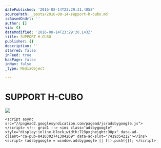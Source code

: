 ```yaml
---
datePublished: '2016-08-14T23:29:31.405Z'
sourcePath: _posts/2016-08-14-support-h-cubo.md
isBasedOnUrl: ''
author: []
via: {}
dateModified: '2016-08-14T23:29:30.143Z'
title: SUPPORT H-CUBO
publisher: {}
description: ''
starred: false
inFeed: true
hasPage: false
inNav: false
_type: MediaObject

---
```

# SUPPORT H-CUBO
![](https://the-grid-user-content.s3-us-west-2.amazonaws.com/ec976310-72f3-4c3b-8719-57423e2fd7d0.jpg)

    <script async src="//pagead2.googlesyndication.com/pagead/js/adsbygoogle.js"></script> <!-- grid1 --> <ins class="adsbygoogle" style="display:inline-block;width:728px;height:90px" data-ad-client="ca-pub-8410302741304269" data-ad-slot="7419354212"></ins> <script> (adsbygoogle = window.adsbygoogle || []).push({}); </script>